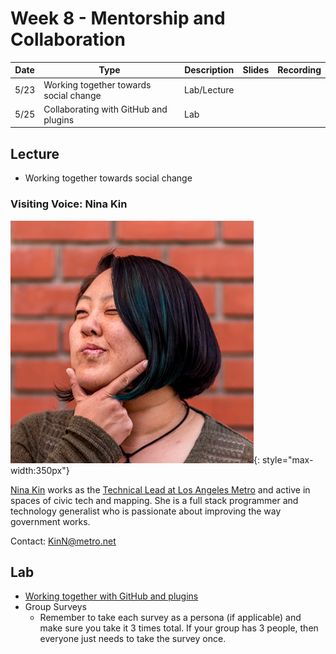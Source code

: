 # Week 8 - Mentorship and Collaboration

Date|Type|Description|Slides|Recording|
|---|----|-----------|------|---------|
|5/23|Working together towards social change|Lab/Lecture|||
|5/25|Collaborating with GitHub and plugins|Lab|||

## Lecture

- Working together towards social change


### Visiting Voice: Nina Kin

![./media/ninakin.png](../media/ninakin.png){: style="max-width:350px"}

[Nina Kin](http://www.ninakin.com/) works as the [Technical Lead at Los Angeles Metro](https://developer.metro.net/api/) and active in spaces of civic tech and mapping. She is a full stack programmer and technology generalist who is passionate about improving the way government works.

Contact: [KinN@metro.net](mailto:KinN@metro.net)

## Lab

- [Working together with GitHub and plugins](../labs/week8/index.md)
- Group Surveys
  - Remember to take each survey as a persona (if applicable) and make sure you take it 3 times total. If your group has 3 people, then everyone just needs to take the survey once.
